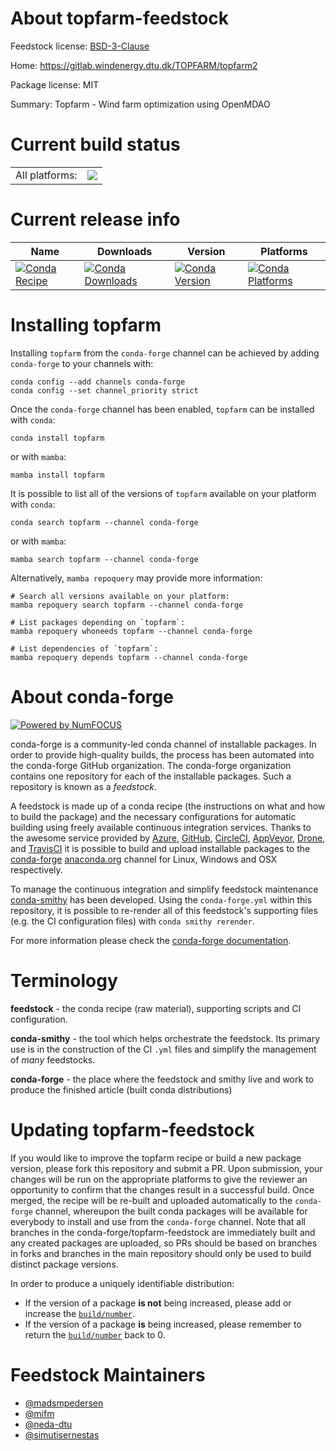 About topfarm-feedstock
=======================

Feedstock license: [BSD-3-Clause](https://github.com/conda-forge/topfarm-feedstock/blob/main/LICENSE.txt)

Home: https://gitlab.windenergy.dtu.dk/TOPFARM/topfarm2

Package license: MIT

Summary: Topfarm - Wind farm optimization using OpenMDAO

Current build status
====================


<table><tr><td>All platforms:</td>
    <td>
      <a href="https://dev.azure.com/conda-forge/feedstock-builds/_build/latest?definitionId=24556&branchName=main">
        <img src="https://dev.azure.com/conda-forge/feedstock-builds/_apis/build/status/topfarm-feedstock?branchName=main">
      </a>
    </td>
  </tr>
</table>

Current release info
====================

| Name | Downloads | Version | Platforms |
| --- | --- | --- | --- |
| [![Conda Recipe](https://img.shields.io/badge/recipe-topfarm-green.svg)](https://anaconda.org/conda-forge/topfarm) | [![Conda Downloads](https://img.shields.io/conda/dn/conda-forge/topfarm.svg)](https://anaconda.org/conda-forge/topfarm) | [![Conda Version](https://img.shields.io/conda/vn/conda-forge/topfarm.svg)](https://anaconda.org/conda-forge/topfarm) | [![Conda Platforms](https://img.shields.io/conda/pn/conda-forge/topfarm.svg)](https://anaconda.org/conda-forge/topfarm) |

Installing topfarm
==================

Installing `topfarm` from the `conda-forge` channel can be achieved by adding `conda-forge` to your channels with:

```
conda config --add channels conda-forge
conda config --set channel_priority strict
```

Once the `conda-forge` channel has been enabled, `topfarm` can be installed with `conda`:

```
conda install topfarm
```

or with `mamba`:

```
mamba install topfarm
```

It is possible to list all of the versions of `topfarm` available on your platform with `conda`:

```
conda search topfarm --channel conda-forge
```

or with `mamba`:

```
mamba search topfarm --channel conda-forge
```

Alternatively, `mamba repoquery` may provide more information:

```
# Search all versions available on your platform:
mamba repoquery search topfarm --channel conda-forge

# List packages depending on `topfarm`:
mamba repoquery whoneeds topfarm --channel conda-forge

# List dependencies of `topfarm`:
mamba repoquery depends topfarm --channel conda-forge
```


About conda-forge
=================

[![Powered by
NumFOCUS](https://img.shields.io/badge/powered%20by-NumFOCUS-orange.svg?style=flat&colorA=E1523D&colorB=007D8A)](https://numfocus.org)

conda-forge is a community-led conda channel of installable packages.
In order to provide high-quality builds, the process has been automated into the
conda-forge GitHub organization. The conda-forge organization contains one repository
for each of the installable packages. Such a repository is known as a *feedstock*.

A feedstock is made up of a conda recipe (the instructions on what and how to build
the package) and the necessary configurations for automatic building using freely
available continuous integration services. Thanks to the awesome service provided by
[Azure](https://azure.microsoft.com/en-us/services/devops/), [GitHub](https://github.com/),
[CircleCI](https://circleci.com/), [AppVeyor](https://www.appveyor.com/),
[Drone](https://cloud.drone.io/welcome), and [TravisCI](https://travis-ci.com/)
it is possible to build and upload installable packages to the
[conda-forge](https://anaconda.org/conda-forge) [anaconda.org](https://anaconda.org/)
channel for Linux, Windows and OSX respectively.

To manage the continuous integration and simplify feedstock maintenance
[conda-smithy](https://github.com/conda-forge/conda-smithy) has been developed.
Using the ``conda-forge.yml`` within this repository, it is possible to re-render all of
this feedstock's supporting files (e.g. the CI configuration files) with ``conda smithy rerender``.

For more information please check the [conda-forge documentation](https://conda-forge.org/docs/).

Terminology
===========

**feedstock** - the conda recipe (raw material), supporting scripts and CI configuration.

**conda-smithy** - the tool which helps orchestrate the feedstock.
                   Its primary use is in the construction of the CI ``.yml`` files
                   and simplify the management of *many* feedstocks.

**conda-forge** - the place where the feedstock and smithy live and work to
                  produce the finished article (built conda distributions)


Updating topfarm-feedstock
==========================

If you would like to improve the topfarm recipe or build a new
package version, please fork this repository and submit a PR. Upon submission,
your changes will be run on the appropriate platforms to give the reviewer an
opportunity to confirm that the changes result in a successful build. Once
merged, the recipe will be re-built and uploaded automatically to the
`conda-forge` channel, whereupon the built conda packages will be available for
everybody to install and use from the `conda-forge` channel.
Note that all branches in the conda-forge/topfarm-feedstock are
immediately built and any created packages are uploaded, so PRs should be based
on branches in forks and branches in the main repository should only be used to
build distinct package versions.

In order to produce a uniquely identifiable distribution:
 * If the version of a package **is not** being increased, please add or increase
   the [``build/number``](https://docs.conda.io/projects/conda-build/en/latest/resources/define-metadata.html#build-number-and-string).
 * If the version of a package **is** being increased, please remember to return
   the [``build/number``](https://docs.conda.io/projects/conda-build/en/latest/resources/define-metadata.html#build-number-and-string)
   back to 0.

Feedstock Maintainers
=====================

* [@madsmpedersen](https://github.com/madsmpedersen/)
* [@mifm](https://github.com/mifm/)
* [@neda-dtu](https://github.com/neda-dtu/)
* [@simutisernestas](https://github.com/simutisernestas/)


<!-- dummy commit to enable rerendering -->

